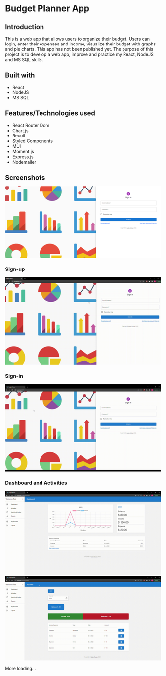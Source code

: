 # Budget Planner App

## Introduction

This is a web app that allows users to organize their budget. Users can login, enter their expenses and income, visualize their budget with graphs and pie charts. This app has not been published yet. The purpose of this project is to develop a web app, improve and practice my React, NodeJS and MS SQL skills.

## Built with

- React
- NodeJS
- MS SQL

## Features/Technologies used

- React Router Dom
- Chart.js
- Recoil
- Styled Components
- MUI
- Moment.js
- Express.js
- Nodemailer

## Screenshots

<img src="./images/sign-in-page.png" />

### Sign-up
<img src="./images/Sign-up.gif" />

### Sign-in
<img src="./images/sign-in.gif" />

### Dashboard and Activities
<img src="./images/dashboard-activities.gif" />
<img src="./images/activities-2.gif" />

More loading...

